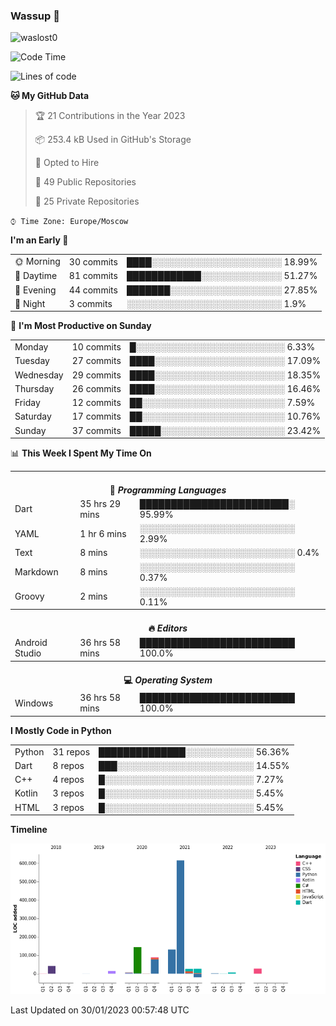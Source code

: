 ### Wassup 👋

<p align="left"> <img src="https://komarev.com/ghpvc/?username=waslost0" alt="waslost0" /></p>

<!--START_SECTION:waka-->
![Code Time](http://img.shields.io/badge/Code%20Time-2%2C072%20hrs%2059%20mins-blue)

![Lines of code](https://img.shields.io/badge/From%20Hello%20World%20I%27ve%20Written-1%20Million%20lines%20of%20code-blue)

**🐱 My GitHub Data** 

> 🏆 21 Contributions in the Year 2023
 > 
> 📦 253.4 kB Used in GitHub's Storage 
 > 
> 💼 Opted to Hire
 > 
> 📜 49 Public Repositories 
 > 
> 🔑 25 Private Repositories  
 > 
`⌚︎ Time Zone: Europe/Moscow`

**I'm an Early 🐤** 

<table>
 <tr><td>🌞 Morning</td><td>30 commits</td><td>████░░░░░░░░░░░░░░░░░░░░░ 18.99%</td></tr> 
 <tr><td>🌆 Daytime</td><td>81 commits</td><td>████████████░░░░░░░░░░░░░ 51.27%</td></tr> 
 <tr><td>🌃 Evening</td><td>44 commits</td><td>███████░░░░░░░░░░░░░░░░░░ 27.85%</td></tr> 
 <tr><td>🌙 Night</td><td>3 commits</td><td>░░░░░░░░░░░░░░░░░░░░░░░░░ 1.9%</td></tr>
</table>

📅 **I'm Most Productive on Sunday** 

<table>
 <tr><td>Monday</td><td>10 commits</td><td>█░░░░░░░░░░░░░░░░░░░░░░░░ 6.33%</td></tr> 
 <tr><td>Tuesday</td><td>27 commits</td><td>████░░░░░░░░░░░░░░░░░░░░░ 17.09%</td></tr> 
 <tr><td>Wednesday</td><td>29 commits</td><td>████░░░░░░░░░░░░░░░░░░░░░ 18.35%</td></tr> 
 <tr><td>Thursday</td><td>26 commits</td><td>████░░░░░░░░░░░░░░░░░░░░░ 16.46%</td></tr> 
 <tr><td>Friday</td><td>12 commits</td><td>██░░░░░░░░░░░░░░░░░░░░░░░ 7.59%</td></tr> 
 <tr><td>Saturday</td><td>17 commits</td><td>██░░░░░░░░░░░░░░░░░░░░░░░ 10.76%</td></tr> 
 <tr><td>Sunday</td><td>37 commits</td><td>█████░░░░░░░░░░░░░░░░░░░░ 23.42%</td></tr>
</table>

📊 **This Week I Spent My Time On** 

<table>
<tr><th colspan="3"><br>💬 <i>Programming Languages</i></th></tr> 
 <tr><td>Dart</td><td>35 hrs 29 mins</td><td>████████████████████████░ 95.99%</td></tr> 
 <tr><td>YAML</td><td>1 hr 6 mins</td><td>░░░░░░░░░░░░░░░░░░░░░░░░░ 2.99%</td></tr> 
 <tr><td>Text</td><td>8 mins</td><td>░░░░░░░░░░░░░░░░░░░░░░░░░ 0.4%</td></tr> 
 <tr><td>Markdown</td><td>8 mins</td><td>░░░░░░░░░░░░░░░░░░░░░░░░░ 0.37%</td></tr> 
 <tr><td>Groovy</td><td>2 mins</td><td>░░░░░░░░░░░░░░░░░░░░░░░░░ 0.11%</td></tr>

<tr><th colspan="3"><br>🔥 <i>Editors</i></th></tr> 
 <tr><td>Android Studio</td><td>36 hrs 58 mins</td><td>█████████████████████████ 100.0%</td></tr>

<tr><th colspan="3"><br>💻 <i>Operating System</i></th></tr> 
 <tr><td>Windows</td><td>36 hrs 58 mins</td><td>█████████████████████████ 100.0%</td></tr>
</table>

**I Mostly Code in Python** 

<table>
 <tr><td>Python</td><td>31 repos</td><td>██████████████░░░░░░░░░░░ 56.36%</td></tr> 
 <tr><td>Dart</td><td>8 repos</td><td>███░░░░░░░░░░░░░░░░░░░░░░ 14.55%</td></tr> 
 <tr><td>C++</td><td>4 repos</td><td>█░░░░░░░░░░░░░░░░░░░░░░░░ 7.27%</td></tr> 
 <tr><td>Kotlin</td><td>3 repos</td><td>█░░░░░░░░░░░░░░░░░░░░░░░░ 5.45%</td></tr> 
 <tr><td>HTML</td><td>3 repos</td><td>█░░░░░░░░░░░░░░░░░░░░░░░░ 5.45%</td></tr>
</table>


**Timeline**

![Chart not found](https://raw.githubusercontent.com/waslost0/waslost0/master/charts/bar_graph.png) 


 Last Updated on 30/01/2023 00:57:48 UTC
<!--END_SECTION:waka-->

